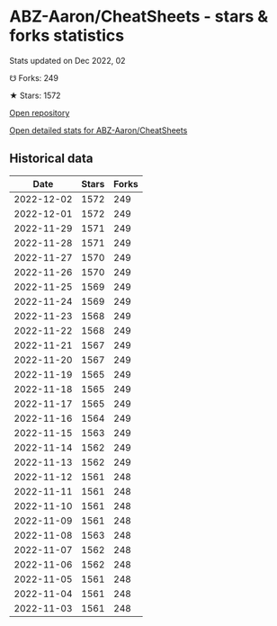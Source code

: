 # ABZ-Aaron/CheatSheets - stars & forks statistics

Stats updated on Dec 2022, 02

☋ Forks: 249

★ Stars: 1572

[Open repository](https://github.com/ABZ-Aaron/CheatSheets)

[Open detailed stats for ABZ-Aaron/CheatSheets](https://reviewgithub.com/rep/ABZ-Aaron/CheatSheets)

## Historical data
| Date | Stars | Forks |
|------|-------|-------|
| 2022-12-02 | 1572 | 249 | 
| 2022-12-01 | 1572 | 249 | 
| 2022-11-29 | 1571 | 249 | 
| 2022-11-28 | 1571 | 249 | 
| 2022-11-27 | 1570 | 249 | 
| 2022-11-26 | 1570 | 249 | 
| 2022-11-25 | 1569 | 249 | 
| 2022-11-24 | 1569 | 249 | 
| 2022-11-23 | 1568 | 249 | 
| 2022-11-22 | 1568 | 249 | 
| 2022-11-21 | 1567 | 249 | 
| 2022-11-20 | 1567 | 249 | 
| 2022-11-19 | 1565 | 249 | 
| 2022-11-18 | 1565 | 249 | 
| 2022-11-17 | 1565 | 249 | 
| 2022-11-16 | 1564 | 249 | 
| 2022-11-15 | 1563 | 249 | 
| 2022-11-14 | 1562 | 249 | 
| 2022-11-13 | 1562 | 249 | 
| 2022-11-12 | 1561 | 248 | 
| 2022-11-11 | 1561 | 248 | 
| 2022-11-10 | 1561 | 248 | 
| 2022-11-09 | 1561 | 248 | 
| 2022-11-08 | 1563 | 248 | 
| 2022-11-07 | 1562 | 248 | 
| 2022-11-06 | 1562 | 248 | 
| 2022-11-05 | 1561 | 248 | 
| 2022-11-04 | 1561 | 248 | 
| 2022-11-03 | 1561 | 248 | 

